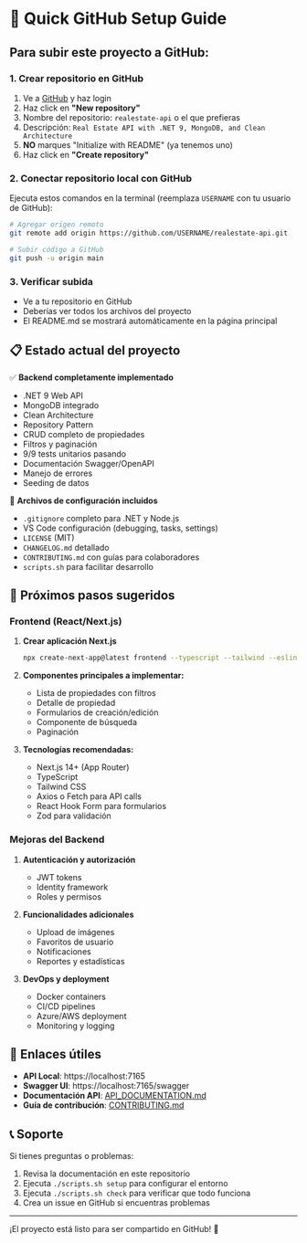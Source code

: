 # 🚀 Quick GitHub Setup Guide

## Para subir este proyecto a GitHub:

### 1. Crear repositorio en GitHub
1. Ve a [GitHub](https://github.com) y haz login
2. Haz click en **"New repository"** 
3. Nombre del repositorio: `realestate-api` o el que prefieras
4. Descripción: `Real Estate API with .NET 9, MongoDB, and Clean Architecture`
5. **NO** marques "Initialize with README" (ya tenemos uno)
6. Haz click en **"Create repository"**

### 2. Conectar repositorio local con GitHub
Ejecuta estos comandos en la terminal (reemplaza `USERNAME` con tu usuario de GitHub):

```bash
# Agregar origen remoto
git remote add origin https://github.com/USERNAME/realestate-api.git

# Subir código a GitHub
git push -u origin main
```

### 3. Verificar subida
- Ve a tu repositorio en GitHub
- Deberías ver todos los archivos del proyecto
- El README.md se mostrará automáticamente en la página principal

## 📋 Estado actual del proyecto

✅ **Backend completamente implementado**
- .NET 9 Web API
- MongoDB integrado
- Clean Architecture
- Repository Pattern
- CRUD completo de propiedades
- Filtros y paginación
- 9/9 tests unitarios pasando
- Documentación Swagger/OpenAPI
- Manejo de errores
- Seeding de datos

🔧 **Archivos de configuración incluidos**
- `.gitignore` completo para .NET y Node.js
- VS Code configuración (debugging, tasks, settings)
- `LICENSE` (MIT)
- `CHANGELOG.md` detallado
- `CONTRIBUTING.md` con guías para colaboradores
- `scripts.sh` para facilitar desarrollo

## 🎯 Próximos pasos sugeridos

### Frontend (React/Next.js)
1. **Crear aplicación Next.js**
   ```bash
   npx create-next-app@latest frontend --typescript --tailwind --eslint
   ```

2. **Componentes principales a implementar:**
   - Lista de propiedades con filtros
   - Detalle de propiedad
   - Formularios de creación/edición
   - Componente de búsqueda
   - Paginación

3. **Tecnologías recomendadas:**
   - Next.js 14+ (App Router)
   - TypeScript
   - Tailwind CSS
   - Axios o Fetch para API calls
   - React Hook Form para formularios
   - Zod para validación

### Mejoras del Backend
1. **Autenticación y autorización**
   - JWT tokens
   - Identity framework
   - Roles y permisos

2. **Funcionalidades adicionales**
   - Upload de imágenes
   - Favoritos de usuario
   - Notificaciones
   - Reportes y estadísticas

3. **DevOps y deployment**
   - Docker containers
   - CI/CD pipelines
   - Azure/AWS deployment
   - Monitoring y logging

## 🔗 Enlaces útiles

- **API Local**: https://localhost:7165
- **Swagger UI**: https://localhost:7165/swagger
- **Documentación API**: [API_DOCUMENTATION.md](./API_DOCUMENTATION.md)
- **Guía de contribución**: [CONTRIBUTING.md](./CONTRIBUTING.md)

## 📞 Soporte

Si tienes preguntas o problemas:
1. Revisa la documentación en este repositorio
2. Ejecuta `./scripts.sh setup` para configurar el entorno
3. Ejecuta `./scripts.sh check` para verificar que todo funciona
4. Crea un issue en GitHub si encuentras problemas

---

¡El proyecto está listo para ser compartido en GitHub! 🎉